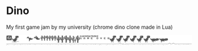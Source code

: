# Dino
 My first game jam by my university (chrome dino clone made in Lua)

![Image](https://github.com/italoseara/Dino/blob/main/src/assets/sprites/original.png)
